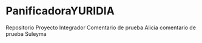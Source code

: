# PanificadoraYURIDIA
Repositorio Proyecto Integrador
Comentario de prueba Alicia 
comentario de prueba Suleyma 
